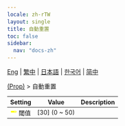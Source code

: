 ```yaml
---
locale: zh-rTW
layout: single
title: 自動重置
toc: false
sidebar:
  nav: "docs-zh"
---
```

[Eng](/dancexr/menu/2025.4/prop/auto_reset) | [繁中](/tw/dancexr/menu/2025.4/prop/auto_reset) | [日本語](/jp/dancexr/menu/2025.4/prop/auto_reset) | [한국어](/kr/dancexr/menu/2025.4/prop/auto_reset) | [简中](/zh/dancexr/menu/2025.4/prop/auto_reset)

[(Prop)](../menu#(Prop)) > 自動重置



| Setting | Value | Description |
| :--- | --- | :--- |
|<nobr>![slider icon](/images/icon/ic_slider.png) 閾值</nobr>| [30] (0 ~ 50) | 
